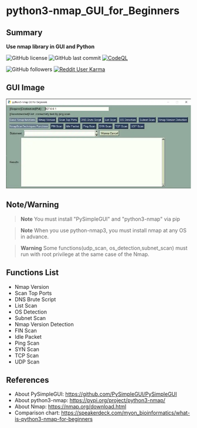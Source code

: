 # python3-nmap_GUI_for_Beginners
## Summary
__Use nmap library in GUI and Python__

![GitHub license](https://img.shields.io/github/license/myon-bioinformatics/python3nmap_GUI_for_Beginners)
![GitHub last commit](https://img.shields.io/github/last-commit/myon-bioinformatics/python3nmap_GUI_for_Beginners)
[![CodeQL](https://github.com/myon-bioinformatics/python3nmap_GUI_for_Beginners/actions/workflows/codeql.yml/badge.svg)](https://github.com/myon-bioinformatics/python3nmap_GUI_for_Beginners/actions/workflows/codeql.yml)

![GitHub followers](https://img.shields.io/github/followers/myon-bioinformatics?style=social)
[![Reddit User Karma](https://img.shields.io/reddit/user-karma/link/myon_reddit?style=social)](https://www.reddit.com/user/myon_reddit/)





## GUI Image
![GUI_IMAGE](GUI_IMAGE.webp)

## Note/Warning
> __Note__ You must install "PySimpleGUI" and "python3-nmap" via pip  

> **Note** When you use python-nmap3, you must install nmap at any OS in advance.  

> **Warning** Some functions(udp_scan, os_detection,subnet_scan) must run with root privilege at the same case of the Nmap.

## Functions List
- Nmap Version
- Scan Top Ports
- DNS Brute Script
- List Scan
- OS Detection
- Subnet Scan
- Nmap Version Detection
- FIN Scan
- Idle Packet
- Ping Scan
- SYN Scan
- TCP Scan
- UDP Scan

## References
- About PySimpleGUI: https://github.com/PySimpleGUI/PySimpleGUI  
- About python3-nmap: https://pypi.org/project/python3-nmap/  
- About Nmap: https://nmap.org/download.html  
- Comparison chart: https://speakerdeck.com/myon_bioinformatics/what-is-python3-nmap-for-beginners
